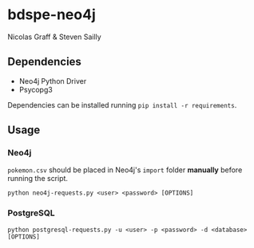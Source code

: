 # bdspe-neo4j

Nicolas Graff & Steven Sailly

## Dependencies

* Neo4j Python Driver
* Psycopg3

Dependencies can be installed running `pip install -r requirements`.

## Usage

### Neo4j

`pokemon.csv` should be placed in Neo4j's `import` folder **manually** before
running the script.

`python neo4j-requests.py <user> <password> [OPTIONS]`

### PostgreSQL

`python postgresql-requests.py -u <user> -p <password> -d <database> [OPTIONS]`